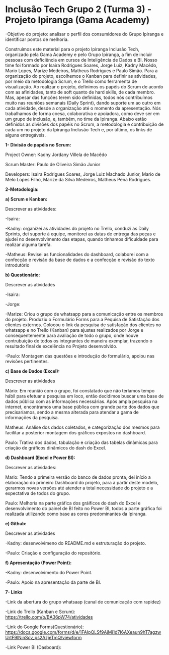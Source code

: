 # Inclusão Tech Grupo 2 (Turma 3) - Projeto Ipiranga (Gama Academy)

-Objetivo do projeto: analisar o perfil dos consumidores do Grupo Ipiranga e identificar pontos de melhoria.

Construímos este material para o projeto Ipiranga Inclusão Tech, organizado pela Gama Academy e pelo Grupo Ipiranga, a fim de incluir pessoas com deficiência em cursos de Inteligência de Dados e BI. Nosso time foi formado por Isaira Rodrigues Soares, Jorge Luiz, Kadny Macêdo, Mario Lopes, Marize Medeiros, Matheus Rodrigues e Paulo Simão. Para a organização do projeto, escolhemos o Kanban para definir as atividades, por meio da metodologia Scrum, e o Trello como ferramenta de visualização. Ao realizar o projeto, definimos os papéis do Scrum de acordo com as afinidades, tanto de soft quanto de hard skills, de cada membro. Mas, apesar das funções terem sido definidas, todos nós contribuímos muito nas reuniões semanais (Daily Sprint), dando suporte um ao outro em cada atividade,  desde a organização até o momento da apresentação. Nós trabalhamos de forma coesa, colaborativa e apoiadora, como deve ser em um grupo de inclusão, e, também, no time da Ipiranga. Abaixo estão definidos as divisões dos papéis no Scrum, a metodologia e contribuição de cada um no projeto da Ipiranga Inclusão Tech e, por último, os links de alguns entregáveis. 

**1- Divisão de papéis no Scrum:**

Project Owner: Kadny Jordany Villela de Macêdo

Scrum Master: Paulo de Oliveira Simão Junior

Developers: Isaira Rodrigues Soares, Jorge Luiz Machado Junior, Mario de Melo Lopes Filho, Marize da Silva Medeiros, Matheus Pena Rodrigues.

**2-Metodologia:**

**a) Scrum e Kanban:** 

Descrever as atividades:

-Isaira:

-Kadny: organizei as atividades do projeto no Trello, conduzi as Daily Sprints, dei suporte à equipe, monitorei as datas de entrega das peças e ajudei no desenvolvimento das etapas, quando tínhamos dificuldade para realizar alguma tarefa. 

-Matheus: Revisei as funcionalidades do dashboard, colaborei com a confecção e revisão da base de dados e a confecção e revisão do texto introdutório

**b) Questionário:**

Descrever as atividades

-Isaira: 

-Jorge:

-Marize: Criou o grupo de whatsapp para a comunicação entre os membros do projeto. Produziu o Formulário Forms para a Pequisa de Satisfação dos clientes externos. Colocou o link da pesquisa de satisfação dos clientes no whatsapp e no Trello (Kanban) para ajustes realizados por Jorge e consequentemente para avaliação de todo o grupo, onde houve contrubuíção de todos os integrantes de maneira exemplar, trazendo o resultado final de excelência no Projeto desenvolvido. 

-Paulo: Montagem das questões e introdução do formulário, apoiou nas revisões pertinentes.

**c) Base de Dados (Excel):**

Descrever as atividades

Mário: Em reunião com o grupo, foi constatado que não teríamos tempo hábil para efetuar a pesquisa em loco, então decidimos buscar uma base de dados pública com as informações necessárias. Após ampla pesquisa na      internet, encontramos uma base pública com grande parte dos dados que precisaríamos, sendo a mesma alterada para atendar a gama de informações da pesquisa.

Matheus: Análise dos dados coletados, e categorização dos mesmos para facilitar a posterior montagem dos gráficos expostos no dashboard.

Paulo: Trativa dos dados, tabulação e criação das tabelas dinâmicas para criação de gráficos dinâmicos do dash do Excel.

**d) Dashboard (Excel e Power BI):**

Descrever as atividades:

Mario: Tendo a primeira versão do banco de dados pronta, dei início a elaboração do primeiro Dashboard do projeto, para à partir deste modelo, gerarmos novas versões até atender a total necessidade do projeto e a expectativa de todos do grupo. 

Paulo: Melhoria na parte gráfica dos gráificos do dash do Excel e desenvolvimento do painel de BI feito no Power BI, todos a parte gráfica foi realizada utilizando como base as cores predominantes da Ipiranga.

**e) Github:** 

Descrever as atividades

-Kadny: desenvolvimeno do README.md e estruturação do projeto.

-Paulo: Criação e configuração do repositório.


**f) Apresentação (Power Point):**

-Kadny: desenvolvimento do Power Point.

-Paulo: Apoio na apresentação da parte de BI.

**7- Links**

-Link da abertura do grupo whatsaap (canal de comunicação com rapidez)

-Link do Trello (Kanban e Scrum): https://trello.com/b/BA36pW74/atividades

-Link do Google Forms(Questionário): https://docs.google.com/forms/d/e/1FAIpQLSf9AjMi1d7I6AXeaun9hT7agzwUrtF9lNinScv_ps2AzjeTmQ/viewform

-Link Power BI (Dasboard):

